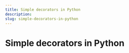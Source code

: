 ```yaml
---
title: Simple decorators in Python
description: 
slug: simple-decorators-in-python
---
```


# Simple decorators in Python

